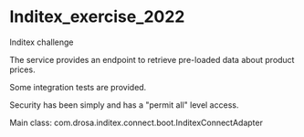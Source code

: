 # Inditex_exercise_2022
Inditex challenge

The service provides an endpoint to retrieve pre-loaded data about product prices.

Some integration tests are provided.

Security has been simply and has a "permit all" level access.

Main class: com.drosa.inditex.connect.boot.InditexConnectAdapter
